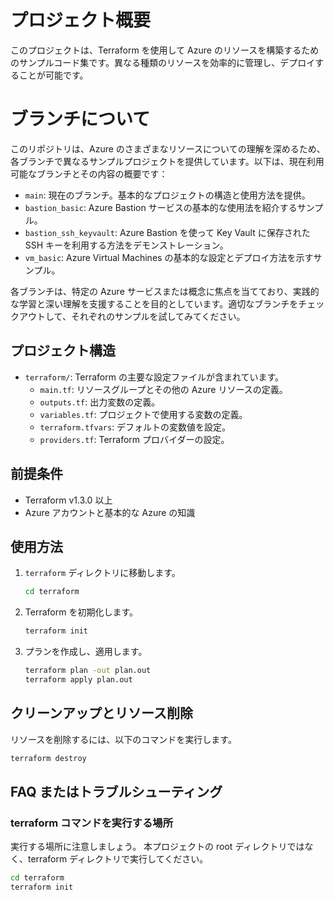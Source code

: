 # プロジェクト概要

このプロジェクトは、Terraform を使用して Azure のリソースを構築するためのサンプルコード集です。異なる種類のリソースを効率的に管理し、デプロイすることが可能です。

# ブランチについて

このリポジトリは、Azure のさまざまなリソースについての理解を深めるため、各ブランチで異なるサンプルプロジェクトを提供しています。以下は、現在利用可能なブランチとその内容の概要です：

- `main`: 現在のブランチ。基本的なプロジェクトの構造と使用方法を提供。
- `bastion_basic`: Azure Bastion サービスの基本的な使用法を紹介するサンプル。
- `bastion_ssh_keyvault`: Azure Bastion を使って Key Vault に保存された SSH キーを利用する方法をデモンストレーション。
- `vm_basic`: Azure Virtual Machines の基本的な設定とデプロイ方法を示すサンプル。

各ブランチは、特定の Azure サービスまたは概念に焦点を当てており、実践的な学習と深い理解を支援することを目的としています。適切なブランチをチェックアウトして、それぞれのサンプルを試してみてください。

## プロジェクト構造

- `terraform/`: Terraform の主要な設定ファイルが含まれています。
  - `main.tf`: リソースグループとその他の Azure リソースの定義。
  - `outputs.tf`: 出力変数の定義。
  - `variables.tf`: プロジェクトで使用する変数の定義。
  - `terraform.tfvars`: デフォルトの変数値を設定。
  - `providers.tf`: Terraform プロバイダーの設定。

## 前提条件

- Terraform v1.3.0 以上
- Azure アカウントと基本的な Azure の知識

## 使用方法

1. `terraform` ディレクトリに移動します。
   ```bash
   cd terraform
   ```
2. Terraform を初期化します。
   ```bash
   terraform init
   ```
3. プランを作成し、適用します。
   ```bash
   terraform plan -out plan.out
   terraform apply plan.out
   ```

## クリーンアップとリソース削除

リソースを削除するには、以下のコマンドを実行します。

```bash
terraform destroy
```

## FAQ またはトラブルシューティング

### terraform コマンドを実行する場所

実行する場所に注意しましょう。
本プロジェクトの root ディレクトリではなく、terraform ディレクトリで実行してください。

```bash
cd terraform
terraform init
```
